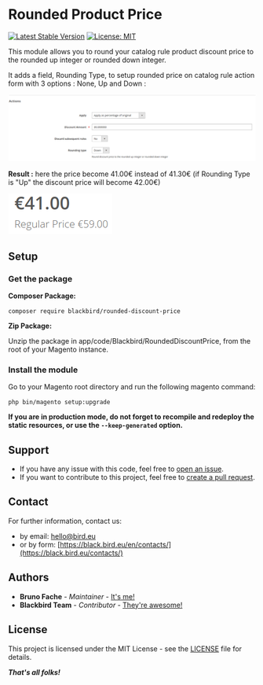 # Rounded Product Price

[![Latest Stable Version](https://img.shields.io/packagist/v/blackbird/rounded-discount-price.svg?style=flat-square)](https://packagist.org/packages/blackbird/rounded-product-price)
[![License: MIT](https://img.shields.io/github/license/blackbird-agency/magento-2-rounded-discount-price.svg?style=flat-square)](./LICENSE)

This module allows you to round your catalog rule product discount price to the rounded up integer or rounded down integer.

It adds a field, Rounding Type, to setup rounded price on catalog rule action form with 3 options : None, Up and Down :

![Illustration](illustration.png)

**Result :** here the price become 41.00€ instead of 41.30€ (if Rounding Type is "Up" the discount price will become 42.00€)

![Illustration Front](illustration-front.png)

## Setup

### Get the package

**Composer Package:**


```
composer require blackbird/rounded-discount-price
```

**Zip Package:**

Unzip the package in app/code/Blackbird/RoundedDiscountPrice, from the root of your Magento instance.


### Install the module

Go to your Magento root directory and run the following magento command:

```
php bin/magento setup:upgrade
```

**If you are in production mode, do not forget to recompile and redeploy the static resources, or use the `--keep-generated` option.**

## Support

- If you have any issue with this code, feel free to [open an issue](https://github.com/blackbird-agency/magento-2-category-empty-button/issues/new).
- If you want to contribute to this project, feel free to [create a pull request](https://github.com/blackbird-agency/magento-2-category-empty-button/compare).

## Contact

For further information, contact us:

- by email: hello@bird.eu
- or by form: [https://black.bird.eu/en/contacts/](https://black.bird.eu/contacts/)

## Authors

- **Bruno Fache** - *Maintainer* - [It's me!](https://github.com/bruno-blackbird)
- **Blackbird Team** - *Contributor* - [They're awesome!](https://github.com/blackbird-agency)

## License

This project is licensed under the MIT License - see the [LICENSE](LICENSE) file for details.

***That's all folks!***